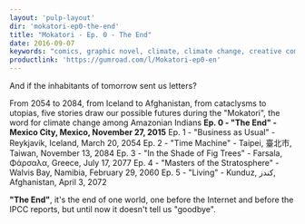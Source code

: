 ```yaml
---
layout: 'pulp-layout'
dir: 'mokatori-ep0-the-end'
title: "Mokatori - Ep. 0 - The End"
date: 2016-09-07
keywords: "comics, graphic novel, climate, climate change, creative commons, libre, free"
productlink: 'https://gumroad.com/l/Mokatori-ep0-en'
---
```


And if the inhabitants of tomorrow sent us letters?

From 2054 to 2084, from Iceland to Afghanistan, from cataclysms to utopias, five stories draw our possible futures during the "Mokatori", the word for climate change among Amazonian Indians
**Ep. 0 - "The End" - Mexico City, Mexico, November 27, 2015**
Ep. 1 - "Business as Usual" - Reykjavik, Iceland, March 20, 2054
Ep. 2 - "Time Machine" - Taipei, 臺北市, Taiwan, November 13, 2084
Ep. 3 - "In the Shade of Fig Trees" - Farsala, Φάρσαλα, Greece, July 17, 2077
Ep. 4 - "Masters of the Stratosphere" - Walvis Bay, Namibia, February 29, 2060
Ep. 5 - "Living" - Kunduz, کندز, Afghanistan, April 3, 2072

**"The End"**, it's the end of one world, one before the Internet and before the IPCC reports, but until now it doesn't tell us "goodbye".
